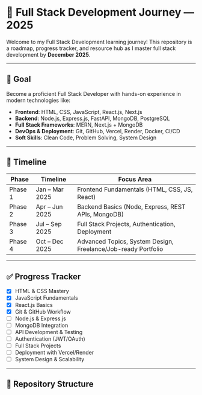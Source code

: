 # 🚀 Full Stack Development Journey — 2025

Welcome to my Full Stack Development learning journey! This repository is a roadmap, progress tracker, and resource hub as I master full stack development by **December 2025**.

---

## 🎯 Goal

Become a proficient Full Stack Developer with hands-on experience in modern technologies like:

- **Frontend**: HTML, CSS, JavaScript, React.js, Next.js
- **Backend**: Node.js, Express.js, FastAPI, MongoDB, PostgreSQL
- **Full Stack Frameworks**: MERN, Next.js + MongoDB
- **DevOps & Deployment**: Git, GitHub, Vercel, Render, Docker, CI/CD
- **Soft Skills**: Clean Code, Problem Solving, System Design

---

## 📅 Timeline

| Phase | Timeline | Focus Area |
|-------|----------|-------------|
| Phase 1 | Jan – Mar 2025 | Frontend Fundamentals (HTML, CSS, JS, React) |
| Phase 2 | Apr – Jun 2025 | Backend Basics (Node, Express, REST APIs, MongoDB) |
| Phase 3 | Jul – Sep 2025 | Full Stack Projects, Authentication, Deployment |
| Phase 4 | Oct – Dec 2025 | Advanced Topics, System Design, Freelance/Job-ready Portfolio |

---

## ✅ Progress Tracker

- [x] HTML & CSS Mastery
- [x] JavaScript Fundamentals
- [x] React.js Basics
- [x] Git & GitHub Workflow
- [ ] Node.js & Express.js
- [ ] MongoDB Integration
- [ ] API Development & Testing
- [ ] Authentication (JWT/OAuth)
- [ ] Full Stack Projects
- [ ] Deployment with Vercel/Render
- [ ] System Design & Scalability

---

## 📁 Repository Structure


